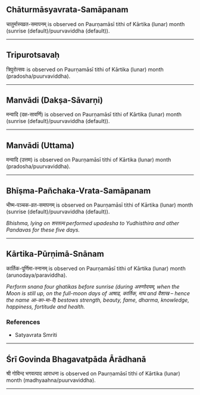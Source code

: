## Chāturmāsyavrata-Samāpanam
चातुर्मास्यव्रत-समापनम् is observed on Paurṇamāsī tithi of Kārtika (lunar) month (sunrise (default)/puurvaviddha (default)).



---
## Tripurotsavaḥ
त्रिपुरोत्सवः is observed on Paurṇamāsī tithi of Kārtika (lunar) month (pradosha/puurvaviddha).



---
## Manvādi (Dakṣa-Sāvarṇi)
मन्वादि (दक्ष-सावर्णि) is observed on Paurṇamāsī tithi of Kārtika (lunar) month (sunrise (default)/puurvaviddha (default)).



---
## Manvādi (Uttama)
मन्वादि (उत्तम) is observed on Paurṇamāsī tithi of Kārtika (lunar) month (pradosha/puurvaviddha).



---
## Bhīṣma-Pañchaka-Vrata-Samāpanam
भीष्म-पञ्चक-व्रत-समापनम् is observed on Paurṇamāsī tithi of Kārtika (lunar) month (sunrise (default)/puurvaviddha (default)).

_Bhishma, lying on शरतल्प performed upadesha to Yudhisthira and other Pandavas for these five days._

---
## Kārtika-Pūrṇimā-Snānam
कार्तिक-पूर्णिमा-स्नानम् is observed on Paurṇamāsī tithi of Kārtika (lunar) month (arunodaya/paraviddha).

_Perform snana four ghatikas before sunrise (during अरुणोदयम्, when the Moon is still up, on the full-moon days of आषाढ, कार्तिक, माघ and वैशाख – hence the name आ-का-मा-वै) bestows strength, beauty, fame, dharma, knowledge, happiness, fortitude and health._
### References
* Satyavrata Smriti


---
## Śrī Govinda Bhagavatpāda Ārādhanā
श्री गोविन्द भगवत्पाद आराधना is observed on Paurṇamāsī tithi of Kārtika (lunar) month (madhyaahna/puurvaviddha).



---
